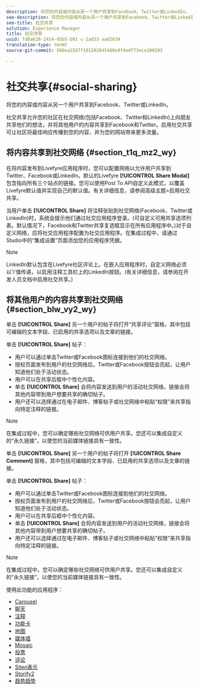 ```yaml
---
description: 将您的内容或内容从另一个用户共享到Facebook、Twitter或LinkedIn。
seo-description: 将您的内容或内容从另一个用户共享到Facebook、Twitter或LinkedIn。
seo-title: 社交共享
solution: Experience Manager
title: 社交共享
uuid: fd8a628-2414-45b5-b91 c-2ad33 aad2634
translation-type: tm+mt
source-git-commit: 566ea2587f101202045488e9f4edf73ece100293

---
```



# 社交共享{#social-sharing}

将您的内容或内容从另一个用户共享到Facebook、Twitter或LinkedIn。

社交共享允许您的社区在社交网络(包括Facebook、Twitter和LinkedIn)上向朋友共享他们的想法，并将其他用户的内容共享到Facebook和Twitter。启用社交共享可让社区将最佳响应传播到您的内容，并为您的网站带来更多流量。

## 将内容共享到社交网络 {#section_t1q_mz2_wy}

在将内容发布到Livefyre应用程序时，您可以配置网络以允许用户共享到Twitter、Facebook或LinkedIn。默认的Livefyre **[!UICONTROL Share Modal]** 包含指向所有三个站点的链接。您可以使用Post To API自定义此模式，以覆盖Livefyre默认值并实现自己的默认值。有关详细信息，请参阅高级主题>启用社交共享。

当用户单击 **[!UICONTROL Share]** 将注释张贴到社交网络(Facebook、Twitter或LinkedIn)时，系统会提示他们通过社交应用程序登录。(可自定义可用共享选项列表。默认情况下，Facebook和Twitter共享复选框显示在所有应用程序中。)对于自定义网络，应将社交应用程序配置为社交应用程序。在集成过程中，请通过Studio中的“集成设置”页面添加您的应用程序凭据。

>[!NOTE]
>
>LinkedIn默认包含在Livefyre社区评论上。在嵌入应用程序时，自定义网络必须以'i'值传递，以启用注释工具栏上的LinkedIn按钮。(有关详细信息，请参阅在开发人员文档中启用社交共享。)

## 将其他用户的内容共享到社交网络 {#section_blw_vy2_wy}

单击 **[!UICONTROL Share]** 另一个用户的帖子将打开“共享评论”窗格，其中包括可编辑的文本字段、已启用的共享选项以及文章的链接。

单击 **[!UICONTROL Share]** 帖子：

* 用户可以通过单击Twitter或Facebook图标连接到他们的社交网络。
* 授权页面发布到用户的社交网络后，Twitter或Facebook按钮会亮起，让用户知道他们处于活动状态。
* 用户可以在共享后框中个性化内容。
* 单击 **[!UICONTROL Share]** 会将内容发送到用户的活动社交网络，链接会将其他内容带到用户想要共享的确切帖子。
* 用户还可以选择通过在电子邮件、博客帖子或社交网络中粘贴“权限”来共享指向特定注释的链接。

>[!NOTE]
>
>在集成过程中，您可以确定哪些社交网络可供用户共享。您还可以集成自定义的“永久链接”，以使您的当前媒体链接具有一致性。

单击 **[!UICONTROL Share]** 另一个用户的帖子将打开 **[!UICONTROL Share Comment]** 窗格，其中包括可编辑的文本字段、已启用的共享选项以及文章的链接。

单击 **[!UICONTROL Share]** 帖子：

* 用户可以通过单击Twitter或Facebook图标连接到他们的社交网络。
* 授权页面发布到用户的社交网络后，Twitter或Facebook按钮会亮起，让用户知道他们处于活动状态。
* 用户可以在共享后框中个性化内容。
* 单击 **[!UICONTROL Share]** 会将内容发送到用户的活动社交网络，链接会将其他内容带到用户想要共享的确切帖子。
* 用户还可以选择通过在电子邮件、博客帖子或社交网络中粘贴“权限”来共享指向特定注释的链接。

>[!NOTE]
>
>在集成过程中，您可以确定哪些社交网络可供用户共享。您还可以集成自定义的“永久链接”，以使您的当前媒体链接具有一致性。



使用此功能的应用程序：

* [Carousel](/help/using/c-about-apps/c-carousel-app/c-carousel-app.md#c_carousel_app)
* [聊天](/help/using/c-about-apps/c-chat-app/c-chat-app.md#c_chat_app)
* [注释](/help/using/c-about-apps/c-comments/c-comments.md)
* [功能卡](/help/using/c-about-apps/c-feature-card-app/c-feature-card-app.md#c_feature_card_app)
* [地图](/help/using/c-about-apps/c-map-app/c-map-app.md#c_map_app)
* [媒体墙](/help/using/c-about-apps/c-media-wall-app/c-media-wall-app.md#c_media_wall_app)
* [Mosaic](/help/using/c-about-apps/c-mosaic-app/c-mosaic-app.md#c_mosaic_app)
* [投票](/help/using/c-about-apps/c-polls-app/c-polls-app.md#c_polls_app)
* [评论](/help/using/c-about-apps/c-reviews-app/c-reviews-app.md#c_reviews_app)
* [Siten表示](/help/using/c-about-apps/c-sidenotes-app/c-sidenotes-app.md#c_sidenotes_app)
* [Storify2](/help/using/c-about-apps/c-storify2/c-storify2.md#c_storify2)
* [趋势趋势](/help/using/c-about-apps/c-trending-app/c-trending-app.md#c_trending_app)

